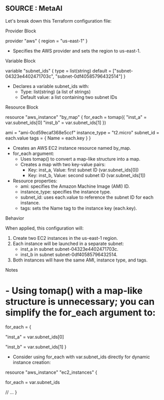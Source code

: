 ## SOURCE : MetaAI 

Let's break down this Terraform configuration file:

Provider Block

provider "aws" {
  region = "us-east-1"
}

- Specifies the AWS provider and sets the region to us-east-1.

Variable Block

variable "subnet_ids" {
  type        = list(string)
  default     = ["subnet-04323e4402471703c", "subnet-0df40585796432514"]
}

- Declares a variable subnet_ids with:
    - Type: list(string) (a list of strings)
    - Default value: a list containing two subnet IDs

Resource Block

resource "aws_instance" "by_map" {
  for_each = tomap({
    "inst_a" = var.subnet_ids[0]
    "inst_b" = var.subnet_ids[1]
  })

  ami           = "ami-0cd59ecaf368e5ccf"
  instance_type = "t2.micro"
  subnet_id     = each.value
  tags = {
    Name = each.key
  }
}

- Creates an AWS EC2 instance resource named by_map.
- for_each argument:
    - Uses tomap() to convert a map-like structure into a map.
    - Creates a map with two key-value pairs:
        - Key: inst_a, Value: first subnet ID (var.subnet_ids[0])
        - Key: inst_b, Value: second subnet ID (var.subnet_ids[1])
- Resource properties:
    - ami: specifies the Amazon Machine Image (AMI) ID.
    - instance_type: specifies the instance type.
    - subnet_id: uses each.value to reference the subnet ID for each instance.
    - tags: sets the Name tag to the instance key (each.key).

Behavior

When applied, this configuration will:

1. Create two EC2 instances in the us-east-1 region.
2. Each instance will be launched in a separate subnet:
    - inst_a in subnet subnet-04323e4402471703c.
    - inst_b in subnet subnet-0df40585796432514.
3. Both instances will have the same AMI, instance type, and tags.

Notes

# - Using tomap() with a map-like structure is unnecessary; you can simplify the for_each argument to:

for_each = {
 
  "inst_a" = var.subnet_ids[0]
 
  "inst_b" = var.subnet_ids[1]
}

- Consider using for_each with var.subnet_ids directly for dynamic instance creation:

resource "aws_instance" "ec2_instances" {
 
  for_each = var.subnet_ids

  // ...
}
